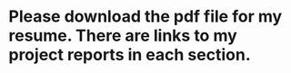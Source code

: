 # Please download the pdf file for my resume. There are links to my project reports in each section. 
